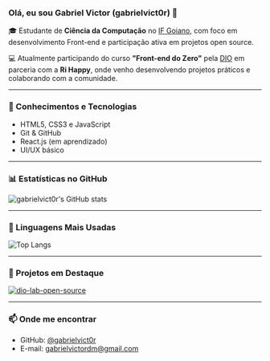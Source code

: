 ### Olá, eu sou Gabriel Victor (gabrielvict0r) 👋

🎓 Estudante de **Ciência da Computação** no [IF Goiano](https://www.ifgoiano.edu.br/home/), com foco em desenvolvimento Front-end e participação ativa em projetos open source.

💻 Atualmente participando do curso **"Front-end do Zero"** pela [DIO](https://dio.me) em parceria com a **Ri Happy**, onde venho desenvolvendo projetos práticos e colaborando com a comunidade.

---

### 🧠 Conhecimentos e Tecnologias

- HTML5, CSS3 e JavaScript
- Git & GitHub
- React.js (em aprendizado)
- UI/UX básico

---

### 📊 Estatísticas no GitHub

![gabrielvict0r's GitHub stats](https://github-readme-stats.vercel.app/api?username=gabrielvict0r&show_icons=true&theme=dracula)

---

### 🚀 Linguagens Mais Usadas

![Top Langs](https://github-readme-stats.vercel.app/api/top-langs/?username=gabrielvict0r&layout=compact&theme=dracula)

---

### 📌 Projetos em Destaque

[![dio-lab-open-source](https://github-readme-stats.vercel.app/api/pin/?username=gabrielvict0r&repo=dio-lab-open-source)](https://github.com/gabrielvict0r/dio-lab-open-source)

---

### 📫 Onde me encontrar

- GitHub: [@gabrielvict0r](https://github.com/gabrielvict0r)
- E-mail: gabrielvictordm@gmail.com
